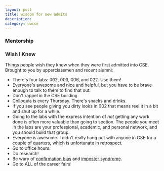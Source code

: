```yaml
---
layout: post
title: wisdom for new admits
description:
category: uwcse
---
```


### Mentorship

### Wish I Knew
Things people wish they knew when they were first admitted into CSE. Brought to you by upperclassmen and recent alumni:

* There's four labs: 002, 003, 006, and 022. Use them!
* Everyone's awesome and nice and helpful, but you have to be brave enough to talk to them to find that out.
* Don't rappel in the CSE building.
* Colloquia is every Thursday. There's snacks and drinks.
* If you see people giving you dirty looks in 002 that means reel it in a bit and shut up for a while.
* Going to the labs with the express intention of *not* getting any work done is often more valuable than going to section. The people you meet in the labs are your professional, academic, and personal network, and you should build that group. 
* Everyone is awesome. I didn't really hang out with anyone in CSE for a couple of quarters, which is unfortunate in retrospect.
* Go to office hours.
* Do research!
* Be wary of [confirmation bias](http://en.wikipedia.org/wiki/Confirmation_bias) and [imposter syndrome](http://en.wikipedia.org/wiki/Impostor_syndrome).
* Go to ALL of the career fairs!
